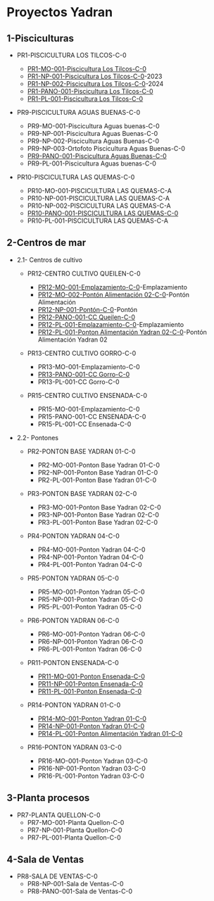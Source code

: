 # Proyectos Yadran

## 1-Pisciculturas

  - PR1-PISCICULTURA LOS TILCOS-C-0
    - [PR1-MO-001-Piscicultura Los Tilcos-C-0](https://build.dalux.com/client/310501216368984064/box/files/320215981832011776)
    - [PR1-NP-001-Piscicultura Los Tilcos-C-0](https://rever.prevu3d.com/realityplan/d5712e29-dbf7-4b3d-9928-5c5c838b5f69/viewer)-2023
    - [PR1-NP-002-Piscicultura Los Tilcos-C-0](https://rever.prevu3d.com/realityplan/4abf6967-e81b-4775-a969-25899c783ecc/viewer)-2024
    - [PR1-PANO-001-Piscicultura Los Tilcos-C-0](./pisc_lostilcos/index.htm)
    - [PR1-PL-001-Piscicultura Los Tilcos-C-0](https://build.dalux.com/client/310501216368984064/box/files/320216017387126784)

  - PR9-PISCICULTURA AGUAS BUENAS-C-0
    - PR9-MO-001-Piscicultura Aguas buenas-C-0
    - PR9-NP-001-Piscicultura Aguas Buenas-C-0
    - PR9-NP-002-Piscicultura Aguas Buenas-C-0
    - PR9-NP-003-Ortofoto Piscicultura Aguas Buenas-C-0
    - [PR9-PANO-001-Piscicultura Aguas Buenas-C-0](https://cloud.3dvista.com//hosting/8065386/1/index.htm)
    - PR9-PL-001-Piscicultura Aguas buenas-C-0

  - PR10-PISCICULTURA LAS QUEMAS-C-0
    - PR10-MO-001-PISCICULTURA LAS QUEMAS-C-A
    - PR10-NP-001-PISCICULTURA LAS QUEMAS-C-A
    - PR10-NP-002-PISCICULTURA LAS QUEMAS-C-A
    - [PR10-PANO-001-PISCICULTURA LAS QUEMAS-C-0](https://cloud.3dvista.com//hosting/8065386/0/index.htm)
    - PR10-PL-001-PISCICULTURA LAS QUEMAS-C-A

## 2-Centros de mar

  - 2.1- Centros de cultivo

    - PR12-CENTRO CULTIVO QUEILEN-C-0
      - [PR12-MO-001-Emplazamiento-C-0](https://build.dalux.com/client/310501216368984064/box/files/318772955435761664)-Emplazamiento
      - [PR12-MO-002-Pontón Alimentación 02-C-0](https://build.dalux.com/client/310501216368984064/box/files/318772995415867392)-Pontón Alimentación
      - [PR12-NP-001-Pontón-C-0](https://rever.prevu3d.com/realityplan/7ae292f2-2137-41a3-bb61-27a4a6af77fa/viewer)-Pontón
      - [PR12-PANO-001-CC Queilen-C-0](https://reverdigital-my.sharepoint.com/:u:/g/personal/servicios_rever-digital_com/EduP7hw0PrRMif7JogBXQ2ABpvXWsoBqWve_Xw1e2mfvgg?e=j0TleW)
      - [PR12-PL-001-Emplazamiento-C-0](https://build.dalux.com/client/310501216368984064/box/files/318773226052255744)-Emplazamiento
      - [PR12-PL-001-Ponton Alimentación Yadran 02-C-0](https://build.dalux.com/client/310501216368984064/box/files/318773269773680640)-Pontón Alimentación Yadran 02
        
    - PR13-CENTRO CULTIVO GORRO-C-0
      - PR13-MO-001-Emplazamiento-C-0
      - [PR13-PANO-001-CC Gorro-C-0](./ccgorro/index.htm)
      - PR13-PL-001-CC Gorro-C-0
  
    - PR15-CENTRO CULTIVO ENSENADA-C-0
      - PR15-MO-001-Emplazamiento-C-0
      - PR15-PANO-001-CC ENSENADA-C-0
      - PR15-PL-001-CC Ensenada-C-0

  - 2.2- Pontones

    - PR2-PONTON BASE YADRAN 01-C-0
      - PR2-MO-001-Ponton Base Yadran 01-C-0
      - PR2-NP-001-Ponton Base Yadran 01-C-0
      - PR2-PL-001-Ponton Base Yadran 01-C-0
          
    - PR3-PONTON BASE YADRAN 02-C-0
      - PR3-MO-001-Ponton Base Yadran 02-C-0
      - PR3-NP-001-Ponton Base Yadran 02-C-0
      - PR3-PL-001-Ponton Base Yadran 02-C-0
        
    - PR4-PONTON YADRAN 04-C-0
      - PR4-MO-001-Ponton Yadran 04-C-0
      - PR4-NP-001-Ponton Yadran 04-C-0
      - PR4-PL-001-Ponton Yadran 04-C-0
        
    - PR5-PONTON YADRAN 05-C-0
      - PR5-MO-001-Ponton Yadran 05-C-0
      - PR5-NP-001-Ponton Yadran 05-C-0
      - PR5-PL-001-Ponton Yadran 05-C-0
        
    - PR6-PONTON YADRAN 06-C-0
      - PR6-MO-001-Ponton Yadran 06-C-0
      - PR6-NP-001-Ponton Yadran 06-C-0
      - PR6-PL-001-Ponton Yadran 06-C-0
    
    - PR11-PONTON ENSENADA-C-0
      - [PR11-MO-001-Ponton Ensenada-C-0](https://build.dalux.com/client/310501216368984064/box/files/319121154595880960)
      - [PR11-NP-001-Ponton Ensenada-C-0](https://rever.prevu3d.com/realityplan/c766fedc-c2ad-41f4-bb20-174dcc32e2bc/viewer)
      - [PR11-PL-001-Ponton Ensenada-C-0](https://build.dalux.com/client/310501216368984064/box/files/319122123773706240)
        
    - PR14-PONTON YADRAN 01-C-0
      - [PR14-MO-001-Ponton Yadran 01-C-0](https://build.dalux.com/client/310501216368984064/box/files/318763097521127424)
      - [PR14-NP-001-Ponton Yadran 01-C-0](https://rever.prevu3d.com/realityplan/4f69fcc3-b8b4-40c1-8c0e-2dc088bd42cf/viewer)
      - [PR14-PL-001-Ponton Alimentación Yadran 01-C-0](https://build.dalux.com/client/310501216368984064/box/files/318763944103641088)
  
    - PR16-PONTON YADRAN 03-C-0
      - PR16-MO-001-Ponton Yadran 03-C-0
      - PR16-NP-001-Ponton Yadran 03-C-0
      - PR16-PL-001-Ponton Yadran 03-C-0

## 3-Planta procesos

  - PR7-PLANTA QUELLON-C-0
    - PR7-MO-001-Planta Quellon-C-0
    - PR7-NP-001-Planta Quellon-C-0
    - PR7-PL-001-Planta Quellon-C-0
      
## 4-Sala de Ventas

  - PR8-SALA DE VENTAS-C-0
    - PR8-NP-001-Sala de Ventas-C-0
    - PR8-PANO-001-Sala de Ventas-C-0
